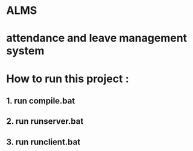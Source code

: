 # ALMS
# attendance and leave management system

# How to run this project :
 ## 1. run compile.bat
 ## 2. run runserver.bat
 ## 3. run runclient.bat

